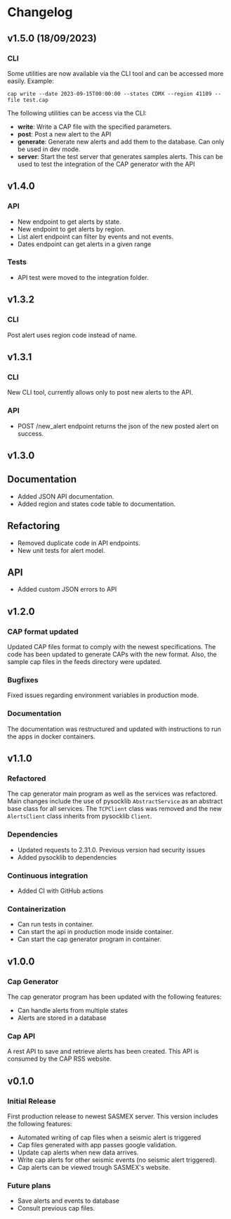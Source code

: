 # Changelog

## v1.5.0 (18/09/2023)

### CLI
Some utilities are now available via the CLI tool and can be accessed more easily. Example:

```shell
cap write --date 2023-09-15T00:00:00 --states CDMX --region 41109 --file test.cap
```

The following utilities can be access via the CLI:
- **write**: Write a CAP file with the specified parameters.
- **post**: Post a new alert to the API
- **generate**: Generate new alerts and add them to the database. Can only be used in dev mode.
- **server**: Start the test server that generates samples alerts. This can be used to test the integration of the CAP generator with the API

## v1.4.0

### API
- New endpoint to get alerts by state.
- New endpoint to get alerts by region.
- List alert endpoint can filter by events and not events.
- Dates endpoint can get alerts in a given range

### Tests
- API test were moved to the integration folder.

## v1.3.2

### CLI
Post alert uses region code instead of name.

## v1.3.1

### CLI

New CLI tool, currently allows only to post new alerts to the API.

### API

- POST /new_alert endpoint returns the json of the new posted alert on success.

## v1.3.0

## Documentation

- Added JSON API documentation.
- Added region and states code table to documentation.

## Refactoring

- Removed duplicate code in API endpoints.
- New unit tests for alert model.

## API

- Added custom JSON errors to API

## v1.2.0

### CAP format updated

Updated CAP files format to comply with the newest specifications. The code has been updated
to generate CAPs with the new format. Also, the sample cap files in the feeds directory were updated.

### Bugfixes
Fixed issues regarding environment variables in production mode.

### Documentation
The documentation was restructured and updated with instructions to run the apps in docker
containers.

## v1.1.0

### Refactored
The cap generator main program as well as the services was refactored. Main changes
include the use of pysocklib `AbstractService` as an abstract base class for all services.
The `TCPClient` class was removed and the new `AlertsClient` class inherits from pysocklib
`Client`. 

### Dependencies
- Updated requests to 2.31.0. Previous version had security issues
- Added pysocklib to dependencies

### Continuous integration
- Added CI with GitHub actions

### Containerization
- Can run tests in container.
- Can start the api in production mode inside container.
- Can start the cap generator program in container.

## v1.0.0

### Cap Generator

The cap generator program has been updated with the following features:

- Can handle alerts from multiple states
- Alerts are stored in a database

### Cap API

A rest API to save and retrieve alerts has been created. This API is consumed by the CAP RSS website.

## v0.1.0

### Initial Release

First production release to newest SASMEX server. This version includes the following features:

- Automated writing of cap files when a seismic alert is triggered
- Cap files generated with app passes google validation.
- Update cap alerts when new data arrives.
- Write cap alerts for other seismic events (no seismic alert triggered).
- Cap alerts can be viewed trough SASMEX's website.

### Future plans

- Save alerts and events to database
- Consult previous cap files.


